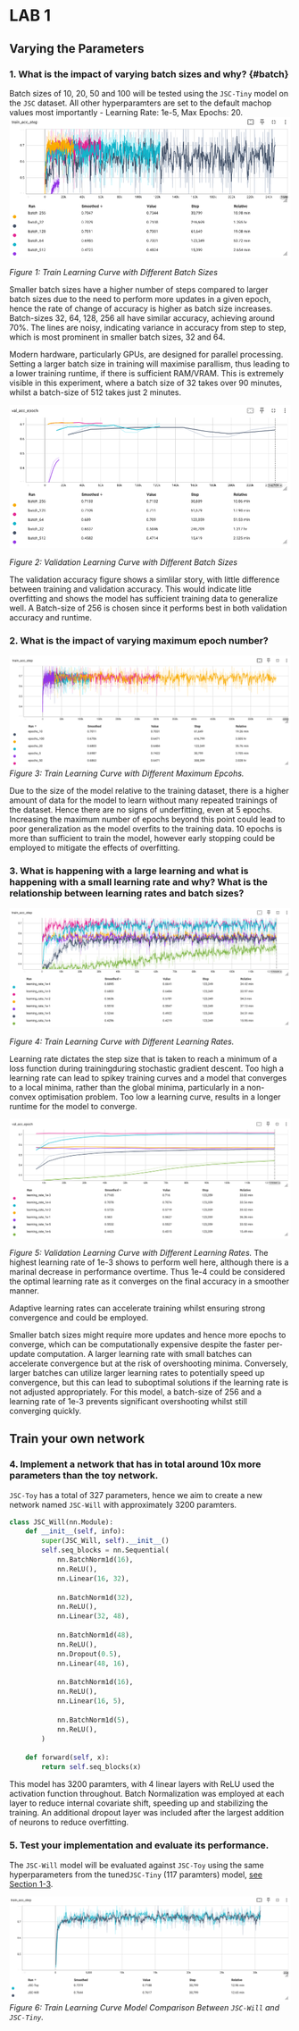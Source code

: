 # LAB 1
## Varying the Parameters
### 1. What is the impact of varying batch sizes and why? {#batch}

Batch sizes of 10, 20, 50 and 100 will be tested using the `JSC-Tiny` model on the `JSC` dataset. All other hyperparamters are set to the default machop values most importantly - Learning Rate: 1e-5, Max Epochs: 20.
![Batch Size Learning Curve](Results/batch_size_lc.png)

*Figure 1: Train Learning Curve with Different Batch Sizes*

Smaller batch sizes have a higher number of steps compared to larger batch sizes due to the need to perform more updates in a given epoch, hence the rate of change of accuracy is higher as batch size increases. Batch-sizes 32, 64, 128, 256 all have similar accuracy, achieving around 70%. The lines are noisy, indicating variance in accuracy from step to step, which is most prominent in smaller batch sizes, 32 and 64.

Modern hardware, particularly GPUs, are designed for parallel processing. Setting a larger batch size in training will maximise parallism, thus leading to a lower training runtime, if there is sufficient RAM/VRAM. This is extremely visible in this experiment, where a batch size of 32 takes over 90 minutes, whilst a batch-size of 512 takes just 2 minutes.

![Batch Size Learning Curve](Results/batch_size_lc_val.png)

*Figure 2: Validation Learning Curve with Different Batch Sizes*

The validation accuracy figure shows a simlilar story, with little difference between training and validation accuracy. This would indicate litle overfitting and shows the model has sufficient training data to generalize well. A Batch-size of 256 is chosen since it performs best in both validation accuracy and runtime.

### 2. What is the impact of varying maximum epoch number?
![Epoch Learning Curve](Results/epochs_lc.png)
*Figure 3: Train Learning Curve with Different Maximum Epcohs.*

Due to the size of the model relative to the training dataset, there is a higher amount of data for the model to learn without many repeated trainings of the dataset. Hence there are no signs of underfitting, even at 5 epochs. Increasing the maximum number of epochs beyond this point could lead to poor generalization as the model overfits to the training data. 10 epochs is more than sufficient to train the model, however early stopping could be employed to mitigate the effects of overfitting. 

### 3. What is happening with a large learning and what is happening with a small learning rate and why? What is the relationship between learning rates and batch sizes?
![Learning Rate Learning Curve](Results/learning_rate_lc.png)

*Figure 4: Train Learning Curve with Different Learning Rates.*

Learning rate dictates the step size that is taken to reach a minimum of a loss function during trainingduring stochastic gradient descent. Too high a learning rate can lead to spikey training curves and a model that converges to a local minima, rather than the global minima, particularly in a non-convex optimisation problem. Too low a learning curve, results in a longer runtime for the model to converge. 

![Learning Rate Learning Curve](Results/learning_rate_lc_val.png)

*Figure 5: Validation Learning Curve with Different Learning Rates.*
The highest learning rate of 1e-3 shows to perform well here, although there is a marinal decrease in performance overtime. Thus 1e-4 could be considered the optimal learning rate as it converges on the final accuracy in a smoother manner.

Adaptive learning rates can accelerate training whilst ensuring strong convergence and could be employed.

Smaller batch sizes might require more updates and hence more epochs to converge, which can be computationally expensive despite the faster per-update computation. A larger learning rate with small batches can accelerate convergence but at the risk of overshooting minima. Conversely, larger batches can utilize larger learning rates to potentially speed up convergence, but this can lead to suboptimal solutions if the learning rate is not adjusted appropriately. For this model, a batch-size of 256 and a learning rate of 1e-3 prevents significant overshooting whilst still converging quickly. 

## Train your own network
### 4. Implement a network that has in total around 10x more parameters than the toy network.
`JSC-Toy` has a total of 327 parameters, hence we aim to create a new network named `JSC-Will` with approximately 3200 paramters.

```python
class JSC_Will(nn.Module):
    def __init__(self, info):
        super(JSC_Will, self).__init__()
        self.seq_blocks = nn.Sequential(
            nn.BatchNorm1d(16),
            nn.ReLU(),
            nn.Linear(16, 32),

            nn.BatchNorm1d(32),
            nn.ReLU(),
            nn.Linear(32, 48),

            nn.BatchNorm1d(48),
            nn.ReLU(),
            nn.Dropout(0.5),
            nn.Linear(48, 16),

            nn.BatchNorm1d(16),
            nn.ReLU(),
            nn.Linear(16, 5),

            nn.BatchNorm1d(5),
            nn.ReLU(),
        )

    def forward(self, x):
        return self.seq_blocks(x)
```
This model has 3200 paramters, with 4 linear layers with ReLU used the activation function throughout. Batch Normalization was employed at each layer to reduce internal covariate shift, speeding up and stabilizing the training. An additional dropout layer was included after the largest addition of neurons to reduce overfitting.

### 5. Test your implementation and evaluate its performance.
The `JSC-Will` model will be evaluated against `JSC-Toy` using the same hyperparameters from the tuned`JSC-Tiny` (117 paramters) model, [see Section 1-3](#batch). 

![Toy Vs Will Learning Curve](Results/JSC-WillvsJSC-tiny.png)
*Figure 6: Train Learning Curve Model Comparison Between `JSC-Will` and `JSC-Tiny`.*

